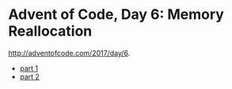 # Advent of Code, Day 6: Memory Reallocation

http://adventofcode.com/2017/day/6.

* [part 1](https://github.com/JPry/advent-of-code/blob/master/src/y2017/day06/part1.php)
* [part 2](https://github.com/JPry/advent-of-code/blob/master/src/y2017/day06/part2.php)
